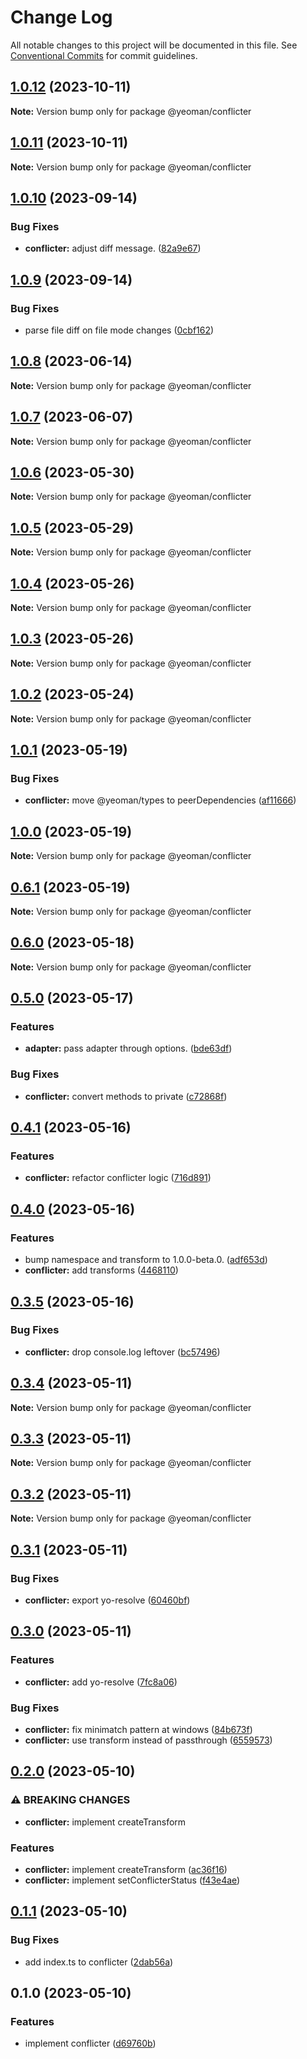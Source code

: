 # Change Log

All notable changes to this project will be documented in this file.
See [Conventional Commits](https://conventionalcommits.org) for commit guidelines.

## [1.0.12](https://github.com/yeoman/yeoman-api/compare/@yeoman/conflicter@1.0.11...@yeoman/conflicter@1.0.12) (2023-10-11)

**Note:** Version bump only for package @yeoman/conflicter

## [1.0.11](https://github.com/yeoman/yeoman-api/compare/@yeoman/conflicter@1.0.10...@yeoman/conflicter@1.0.11) (2023-10-11)

**Note:** Version bump only for package @yeoman/conflicter

## [1.0.10](https://github.com/yeoman/yeoman-api/compare/@yeoman/conflicter@1.0.9...@yeoman/conflicter@1.0.10) (2023-09-14)

### Bug Fixes

- **conflicter:** adjust diff message. ([82a9e67](https://github.com/yeoman/yeoman-api/commit/82a9e6756f35294825f2fde9e289e5aedbd3bade))

## [1.0.9](https://github.com/yeoman/yeoman-api/compare/@yeoman/conflicter@1.0.8...@yeoman/conflicter@1.0.9) (2023-09-14)

### Bug Fixes

- parse file diff on file mode changes ([0cbf162](https://github.com/yeoman/yeoman-api/commit/0cbf1623eeea8a4c2cf62c51760df72776480039))

## [1.0.8](https://github.com/yeoman/yeoman-api/compare/@yeoman/conflicter@1.0.7...@yeoman/conflicter@1.0.8) (2023-06-14)

**Note:** Version bump only for package @yeoman/conflicter

## [1.0.7](https://github.com/yeoman/yeoman-api/compare/@yeoman/conflicter@1.0.6...@yeoman/conflicter@1.0.7) (2023-06-07)

**Note:** Version bump only for package @yeoman/conflicter

## [1.0.6](https://github.com/yeoman/yeoman-api/compare/@yeoman/conflicter@1.0.5...@yeoman/conflicter@1.0.6) (2023-05-30)

**Note:** Version bump only for package @yeoman/conflicter

## [1.0.5](https://github.com/yeoman/yeoman-api/compare/@yeoman/conflicter@1.0.4...@yeoman/conflicter@1.0.5) (2023-05-29)

**Note:** Version bump only for package @yeoman/conflicter

## [1.0.4](https://github.com/yeoman/yeoman-api/compare/@yeoman/conflicter@1.0.3...@yeoman/conflicter@1.0.4) (2023-05-26)

**Note:** Version bump only for package @yeoman/conflicter

## [1.0.3](https://github.com/yeoman/yeoman-api/compare/@yeoman/conflicter@1.0.2...@yeoman/conflicter@1.0.3) (2023-05-26)

**Note:** Version bump only for package @yeoman/conflicter

## [1.0.2](https://github.com/yeoman/yeoman-api/compare/@yeoman/conflicter@1.0.1...@yeoman/conflicter@1.0.2) (2023-05-24)

**Note:** Version bump only for package @yeoman/conflicter

## [1.0.1](https://github.com/yeoman/yeoman-api/compare/@yeoman/conflicter@1.0.0...@yeoman/conflicter@1.0.1) (2023-05-19)

### Bug Fixes

- **conflicter:** move @yeoman/types to peerDependencies ([af11666](https://github.com/yeoman/yeoman-api/commit/af1166619329124674ae2c5fa2c09de3551c7b46))

## [1.0.0](https://github.com/yeoman/yeoman-api/compare/@yeoman/conflicter@0.6.1...@yeoman/conflicter@1.0.0) (2023-05-19)

**Note:** Version bump only for package @yeoman/conflicter

## [0.6.1](https://github.com/yeoman/yeoman-api/compare/@yeoman/conflicter@0.6.0...@yeoman/conflicter@0.6.1) (2023-05-19)

**Note:** Version bump only for package @yeoman/conflicter

## [0.6.0](https://github.com/yeoman/yeoman-api/compare/@yeoman/conflicter@0.5.0...@yeoman/conflicter@0.6.0) (2023-05-18)

**Note:** Version bump only for package @yeoman/conflicter

## [0.5.0](https://github.com/yeoman/yeoman-api/compare/@yeoman/conflicter@0.4.1...@yeoman/conflicter@0.5.0) (2023-05-17)

### Features

- **adapter:** pass adapter through options. ([bde63df](https://github.com/yeoman/yeoman-api/commit/bde63df0b9d3d45c8cc34534175d839486cfd091))

### Bug Fixes

- **conflicter:** convert methods to private ([c72868f](https://github.com/yeoman/yeoman-api/commit/c72868f6a174899be7c6b7c3eccaf87e4542e638))

## [0.4.1](https://github.com/yeoman/yeoman-api/compare/@yeoman/conflicter@0.4.0...@yeoman/conflicter@0.4.1) (2023-05-16)

### Features

- **conflicter:** refactor conflicter logic ([716d891](https://github.com/yeoman/yeoman-api/commit/716d8913a7fe16bdc46a1db2236f8d35ad727668))

## [0.4.0](https://github.com/yeoman/yeoman-api/compare/@yeoman/conflicter@0.3.5...@yeoman/conflicter@0.4.0) (2023-05-16)

### Features

- bump namespace and transform to 1.0.0-beta.0. ([adf653d](https://github.com/yeoman/yeoman-api/commit/adf653d7b8a794c93565d66301ed0bd1c1556bc8))
- **conflicter:** add transforms ([4468110](https://github.com/yeoman/yeoman-api/commit/4468110e27d2eb0e937974d04273f67d641dad53))

## [0.3.5](https://github.com/yeoman/yeoman-api/compare/@yeoman/conflicter@0.3.4...@yeoman/conflicter@0.3.5) (2023-05-16)

### Bug Fixes

- **conflicter:** drop console.log leftover ([bc57496](https://github.com/yeoman/yeoman-api/commit/bc57496471265c7493a9450a4c3f05db59dda3fe))

## [0.3.4](https://github.com/yeoman/yeoman-api/compare/@yeoman/conflicter@0.3.3...@yeoman/conflicter@0.3.4) (2023-05-11)

**Note:** Version bump only for package @yeoman/conflicter

## [0.3.3](https://github.com/yeoman/yeoman-api/compare/@yeoman/conflicter@0.3.2...@yeoman/conflicter@0.3.3) (2023-05-11)

**Note:** Version bump only for package @yeoman/conflicter

## [0.3.2](https://github.com/yeoman/yeoman-api/compare/@yeoman/conflicter@0.3.1...@yeoman/conflicter@0.3.2) (2023-05-11)

**Note:** Version bump only for package @yeoman/conflicter

## [0.3.1](https://github.com/yeoman/yeoman-api/compare/@yeoman/conflicter@0.3.0...@yeoman/conflicter@0.3.1) (2023-05-11)

### Bug Fixes

- **conflicter:** export yo-resolve ([60460bf](https://github.com/yeoman/yeoman-api/commit/60460bfde97ab6549cc9ca0701f40df49427148e))

## [0.3.0](https://github.com/yeoman/yeoman-api/compare/@yeoman/conflicter@0.2.0...@yeoman/conflicter@0.3.0) (2023-05-11)

### Features

- **conflicter:** add yo-resolve ([7fc8a06](https://github.com/yeoman/yeoman-api/commit/7fc8a063f0a66303a374c35770ab346f9182943c))

### Bug Fixes

- **conflicter:** fix minimatch pattern at windows ([84b673f](https://github.com/yeoman/yeoman-api/commit/84b673f533035039970be92e0027f682e05c639b))
- **conflicter:** use transform instead of passthrough ([6559573](https://github.com/yeoman/yeoman-api/commit/65595733fba521be24c9b2ecde6d4057fe65f046))

## [0.2.0](https://github.com/yeoman/yeoman-api/compare/@yeoman/conflicter@0.1.1...@yeoman/conflicter@0.2.0) (2023-05-10)

### ⚠ BREAKING CHANGES

- **conflicter:** implement createTransform

### Features

- **conflicter:** implement createTransform ([ac36f16](https://github.com/yeoman/yeoman-api/commit/ac36f163534c06a27f6805cd068d35a3f21d0ebb))
- **conflicter:** implement setConflicterStatus ([f43e4ae](https://github.com/yeoman/yeoman-api/commit/f43e4ae5b3a543f884d016521e7e3dfca83128da))

## [0.1.1](https://github.com/yeoman/yeoman-api/compare/@yeoman/conflicter@0.1.0...@yeoman/conflicter@0.1.1) (2023-05-10)

### Bug Fixes

- add index.ts to conflicter ([2dab56a](https://github.com/yeoman/yeoman-api/commit/2dab56a9d724efa4386911c3d1577064838c0c12))

## 0.1.0 (2023-05-10)

### Features

- implement conflicter ([d69760b](https://github.com/yeoman/yeoman-api/commit/d69760b31c0ae94ec4a68ef58e6b630ae0134799))
